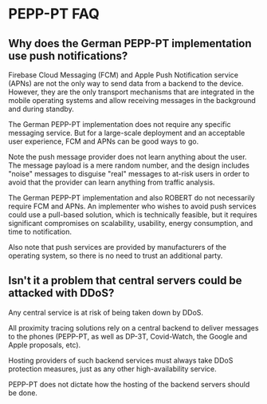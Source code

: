 # PEPP-PT FAQ

## Why does the German PEPP-PT implementation use push notifications?

Firebase Cloud Messaging (FCM) and Apple Push Notification service (APNs) are
not the only way to send data from a backend to the device.  However, they are
the only transport mechanisms that are integrated in the mobile operating
systems and allow receiving messages in the background and during standby.

The German PEPP-PT implementation does not require any specific messaging
service.  But for a large-scale deployment and an acceptable user experience,
FCM and APNs can be good ways to go.

Note the push message provider does not learn anything about the user.  The
message payload is a mere random number, and the design includes "noise"
messages to disguise "real" messages to at-risk users in order to avoid that
the provider can learn anything from traffic analysis.

The German PEPP-PT implementation and also ROBERT do not necessarily require
FCM and APNs.  An implementer who wishes to avoid push services could use
a pull-based solution, which is technically feasible, but it requires
significant compromises on scalability, usability, energy consumption, and time
to notification.

Also note that push services are provided by manufacturers of the operating
system, so there is no need to trust an additional party.

## Isn't it a problem that central servers could be attacked with DDoS?

Any central service is at risk of being taken down by DDoS.

All proximity tracing solutions rely on a central backend to deliver messages
to the phones (PEPP-PT, as well as DP-3T, Covid-Watch, the Google and Apple
proposals, etc).

Hosting providers of such backend services must always take DDoS protection
measures, just as any other high-availability service.

PEPP-PT does not dictate how the hosting of the backend servers should be done.
